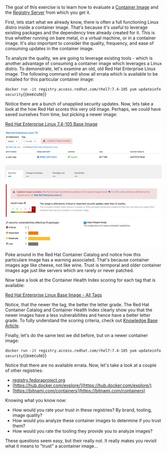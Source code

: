 The goal of this exercise is to learn how to evaluate a [Container Image](https://developers.redhat.com/blog/2018/02/22/container-terminology-practical-introduction/#h.dqlu6589ootw) and the [Registry Server](https://developers.redhat.com/blog/2018/02/22/container-terminology-practical-introduction/#h.4cxnedx7tmvq) from which you get it. 

First, lets start what we already know, there is often a full functioning Linux distro inside a container image. That's because it's useful to leverage existing packages and the dependency tree already created for it. This is true whether running on bare metal, in a virtual machine, or in a container image. It's also important to consider the quality, frequency, and ease of consuming updates in the container image.

To analyze the quality, we are going to leverage existing tools - which is another advantage of consuming a container image which leverages a Linux distro. To demonstrate, let's examine an old, old Red Hat Enterprise Linux image. The following command will show all errata which is available to be installed for this particular container image:

``docker run -it registry.access.redhat.com/rhel7:7.4-105 yum updateinfo security``{{execute}}

Notice there are a bunch of unapplied security updates. Now, lets take a look at the how Red Hat scores this very old image. Perhaps, we could have saved ourselves from time, but picking a newer image:

[Red Hat Enterprise Linux 7.4-105 Base Image](https://access.redhat.com/containers/#/registry.access.redhat.com/rhel7/images/7.4-105)

![Containers Are Linux](../../assets/subsystems/container-internals-lab-2-0-part-3/02-evaluating-trust.png)

Poke around in the Red Hat Container Catalog and notice how this particulare image has a warning associated. That's because container images age like cheese, not like wine. Trust is termporal and older container images age just like servers which are rarely or never patched. 

Now take a look at the Container Health Index scoring for each tag that is available: 

[Red Hat Enterprise Linux Base Image - All Tags](https://access.redhat.com/containers/?tab=tags#/registry.access.redhat.com/rhel7)

Notice, that the newer the tag, the better the letter grade. The Red Hat Container Catalog and Container Health Index clearly show you that the newer images have a less vulnerabiliites and hence have a better letter grade. To fully understand the scoring criteria, check out [Knowledge Base Article](https://access.redhat.com/articles/2803031).

Finally, let's do the same test we did before, but on a newer container image:

``docker run -it registry.access.redhat.com/rhel7:7.4-105 yum updateinfo security``{{execute}}

Notice that there are no available errata. Now, let's take a look at a couple of other registries:

- [registry.fedoraproject.org](https://registry.fedoraproject.org/)
- [https://hub.docker.com/explore/](https://hub.docker.com/explore/)
- [https://bitnami.com/containers](https://bitnami.com/containers)

Knowing what you know now:
- How would you rate your trust in these registries? By brand, tooling, image quality?
- How would you analyze these container images to determine if you trust them? 
- How would you rate the tooling they provide you to analyze images?

These questions seem easy, but their really not. It really makes you revisit what it means to "trust" a acontainer image...
